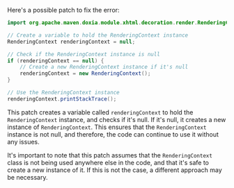Here's a possible patch to fix the error:
```java
import org.apache.maven.doxia.module.xhtml.decoration.render.RenderingContext;

// Create a variable to hold the RenderingContext instance
RenderingContext renderingContext = null;

// Check if the RenderingContext instance is null
if (renderingContext == null) {
    // Create a new RenderingContext instance if it's null
    renderingContext = new RenderingContext();
}

// Use the RenderingContext instance
renderingContext.printStackTrace();
```
This patch creates a variable called `renderingContext` to hold the `RenderingContext` instance, and checks if it's null. If it's null, it creates a new instance of `RenderingContext`. This ensures that the `RenderingContext` instance is not null, and therefore, the code can continue to use it without any issues.

It's important to note that this patch assumes that the `RenderingContext` class is not being used anywhere else in the code, and that it's safe to create a new instance of it. If this is not the case, a different approach may be necessary.